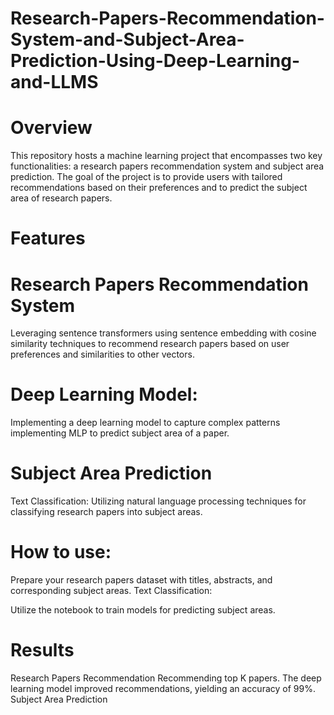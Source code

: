 # Research-Papers-Recommendation-System-and-Subject-Area-Prediction-Using-Deep-Learning-and-LLMS
# Overview
This repository hosts a machine learning project that encompasses two key functionalities: a research papers recommendation system and subject area prediction. The goal of the project is to provide users with tailored recommendations based on their preferences and to predict the subject area of research papers.

# Features
# Research Papers Recommendation System
Leveraging sentence transformers using sentence embedding with cosine similarity techniques to recommend research papers based on user preferences and similarities to other vectors.

# Deep Learning Model: 
Implementing a deep learning model to capture complex patterns implementing MLP to predict subject area of a paper.

# Subject Area Prediction
Text Classification: Utilizing natural language processing techniques for classifying research papers into subject areas.

# How to use:
Prepare your research papers dataset with titles, abstracts, and corresponding subject areas.
Text Classification:

Utilize the  notebook to train models for predicting subject areas.
# Results
Research Papers Recommendation
Recommending top K papers.
The deep learning model improved recommendations, yielding an accuracy of 99%.
Subject Area Prediction

